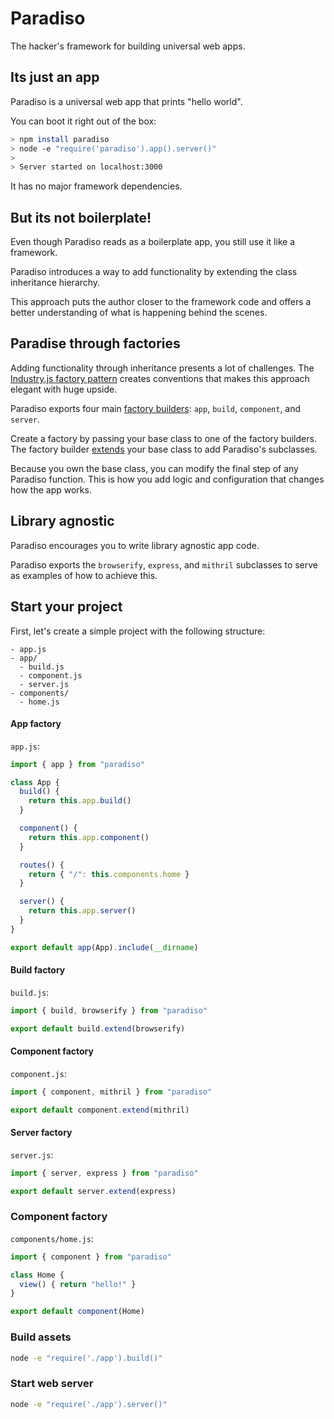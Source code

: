 # Paradiso

The hacker's framework for building universal web apps.

## Its just an app

Paradiso is a universal web app that prints "hello world".

You can boot it right out of the box:

```bash
> npm install paradiso
> node -e "require('paradiso').app().server()"
>
> Server started on localhost:3000
```

It has no major framework dependencies.

## But its not boilerplate!

Even though Paradiso reads as a boilerplate app, you still use it like a framework.

Paradiso introduces a way to add functionality by extending the class inheritance hierarchy.

This approach puts the author closer to the framework code and offers a better understanding of what is happening behind the scenes.

## Paradise through factories

Adding functionality through inheritance presents a lot of challenges. The [Industry.js factory pattern](https://github.com/invrs/industry) creates conventions that makes this approach elegant with huge upside.

Paradiso exports four main [factory builders](https://github.com/invrs/industry/blob/master/READMORE.md#factory-basics): `app`, `build`, `component`, and `server`.

Create a factory by passing your base class to one of the factory builders. The factory builder [extends](https://github.com/invrs/industry/blob/master/READMORE.md#extend-factories) your base class to add Paradiso's subclasses.

Because you own the base class, you can modify the final step of any Paradiso function. This is how you add logic and configuration that changes how the app works.

## Library agnostic

Paradiso encourages you to write library agnostic app code.

Paradiso exports the `browserify`, `express`, and `mithril` subclasses to serve as examples of how to achieve this.

## Start your project

First, let's create a simple project with the following structure:

```
- app.js
- app/
  - build.js
  - component.js
  - server.js
- components/
  - home.js
```

#### App factory

`app.js`:

```js
import { app } from "paradiso"

class App {
  build() {
    return this.app.build()
  }

  component() {
    return this.app.component()
  }

  routes() {
    return { "/": this.components.home }
  }

  server() {
    return this.app.server()
  }
}

export default app(App).include(__dirname)
```

#### Build factory

`build.js`:

```js
import { build, browserify } from "paradiso"

export default build.extend(browserify)
```

#### Component factory

`component.js`:

```js
import { component, mithril } from "paradiso"

export default component.extend(mithril)
```

#### Server factory

`server.js`: 

```js
import { server, express } from "paradiso"

export default server.extend(express)
```

### Component factory

`components/home.js`:

```js
import { component } from "paradiso"

class Home {
  view() { return "hello!" }
}

export default component(Home)
```

### Build assets

```bash
node -e "require('./app').build()"
```

### Start web server

```bash
node -e "require('./app').server()"
```
